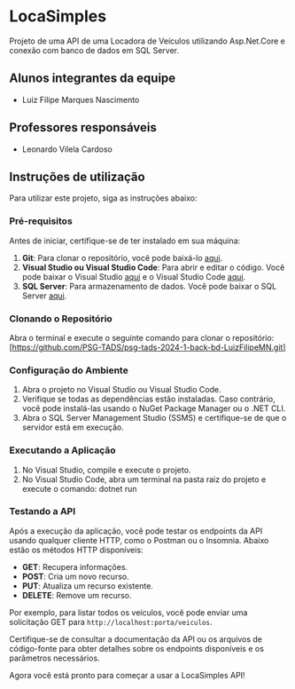 # LocaSimples
Projeto de uma API de uma Locadora de Veículos utilizando Asp.Net.Core e conexão com banco de dados em SQL Server.

## Alunos integrantes da equipe

* Luiz Filipe Marques Nascimento

## Professores responsáveis

* Leonardo Vilela Cardoso

## Instruções de utilização

Para utilizar este projeto, siga as instruções abaixo:

### Pré-requisitos

Antes de iniciar, certifique-se de ter instalado em sua máquina:

1. **Git**: Para clonar o repositório, você pode baixá-lo [aqui](https://git-scm.com/downloads).
2. **Visual Studio ou Visual Studio Code**: Para abrir e editar o código. Você pode baixar o Visual Studio [aqui](https://visualstudio.microsoft.com/pt-br/downloads/) e o Visual Studio Code [aqui](https://code.visualstudio.com/download).
3. **SQL Server**: Para armazenamento de dados. Você pode baixar o SQL Server [aqui](https://www.microsoft.com/pt-br/sql-server/sql-server-downloads).

### Clonando o Repositório

Abra o terminal e execute o seguinte comando para clonar o repositório: [https://github.com/PSG-TADS/psg-tads-2024-1-back-bd-LuizFilipeMN.git]


### Configuração do Ambiente

1. Abra o projeto no Visual Studio ou Visual Studio Code.
2. Verifique se todas as dependências estão instaladas. Caso contrário, você pode instalá-las usando o NuGet Package Manager ou o .NET CLI.
3. Abra o SQL Server Management Studio (SSMS) e certifique-se de que o servidor está em execução.

### Executando a Aplicação

1. No Visual Studio, compile e execute o projeto.
2. No Visual Studio Code, abra um terminal na pasta raiz do projeto e execute o comando: dotnet run


### Testando a API

Após a execução da aplicação, você pode testar os endpoints da API usando qualquer cliente HTTP, como o Postman ou o Insomnia. Abaixo estão os métodos HTTP disponíveis:

- **GET**: Recupera informações.
- **POST**: Cria um novo recurso.
- **PUT**: Atualiza um recurso existente.
- **DELETE**: Remove um recurso.

Por exemplo, para listar todos os veículos, você pode enviar uma solicitação GET para `http://localhost:porta/veiculos`.

Certifique-se de consultar a documentação da API ou os arquivos de código-fonte para obter detalhes sobre os endpoints disponíveis e os parâmetros necessários.

Agora você está pronto para começar a usar a LocaSimples API!

